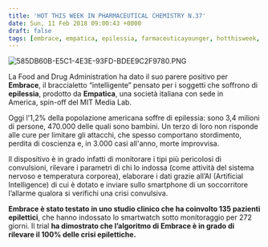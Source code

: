 ```yaml
---
title: 'HOT THIS WEEK IN PHARMACEUTICAL CHEMISTRY N.37'
date: Sun, 11 Feb 2018 09:00:43 +0000
draft: false
tags: [embrace, empatica, epilessia, farmaceuticayounger, hotthisweek, medicina, science]
---
```


![585DB60B-E5C1-4E3E-93FD-BDEE9C2F9780.PNG](https://silviavernotico.files.wordpress.com/2018/02/585db60b-e5c1-4e3e-93fd-bdee9c2f9780.png?w=361)

La Food and Drug Administration ha dato il suo parere positivo per **Embrace**, il braccialetto “intelligente” pensato per i soggetti che soffrono di **epilessia**, prodotto da **Empatica**, una società italiana con sede in America, spin-off del MIT Media Lab.

Oggi l'1,2% della popolazione americana soffre di epilessia: sono 3,4 milioni di persone, 470.000 delle quali sono bambini. Un terzo di loro non risponde alle cure per limitare gli attacchi, che spesso comportano stordimento, perdita di coscienza e, in 3.000 casi all'anno, morte improvvisa.

Il dispositivo è in grado infatti di monitorare i tipi più pericolosi di convulsioni, rilevare i parametri di chi lo indossa (come attività del sistema nervoso e temperatura corporea), elaborare i dati grazie all’AI (Artificial Intelligence) di cui è dotato e inviare sullo smartphone di un soccorritore l’allarme qualora si verifichi una crisi convulsiva.

**Embrace è stato testato in uno studio clinico che ha coinvolto 135 pazienti epilettici**, che hanno indossato lo smartwatch sotto monitoraggio per 272 giorni. Il trial **ha dimostrato che l’algoritmo di Embrace è in grado di rilevare il 100% delle crisi epilettiche.**